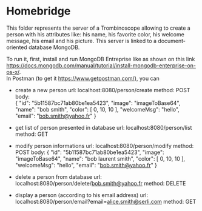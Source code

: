 # Homebridge

This folder represents the server of a Trombinoscope allowing to create a person with his attributes like: his name, 
his favorite color, his welcome message, his email and his picture.
This server is linked to a document-oriented database MongoDB.

To run it, first, install and run MongoDB Entreprise like as shown on this link https://docs.mongodb.com/manual/tutorial/install-mongodb-enterprise-on-os-x/.  
In Postman (to get it https://www.getpostman.com/), you can   
  * create a new person
    url: localhost:8080/person/create
    method: POST 
    body:  
     {
      "id": "5b11587bc71ab80be1ea5423", 
      "image": "imageToBase64", 
      "name": "bob smith", 
      "color": [
          0,
          10,
          10
      ],
      "welcomeMsg": "hello",
      "email": "bob.smith@yahoo.fr"
     }
    
  * get list of person presented in database
    url: localhost:8080/person/list
    method: GET
    
  * modify person informations
    url: localhost:8080/person/modify
    method: POST
    body:
     {
      "id": "5b11587bc71ab80be1ea5423",
      "image": "imageToBase64",
      "name": "bob laurent smith",
      "color": [
          0,
          10,
          10
      ],
      "welcomeMsg": "hello",
      "email": "bob.smith@yahoo.fr"
     }
  
  * delete a person from database 
    url: localhost:8080/person/delete/bob.smith@yahoo.fr
    method: DELETE
    
 * display a person (according to his email address)
    url: localhost:8080/person/email?email=alice.smith@serli.com
    method: GET
